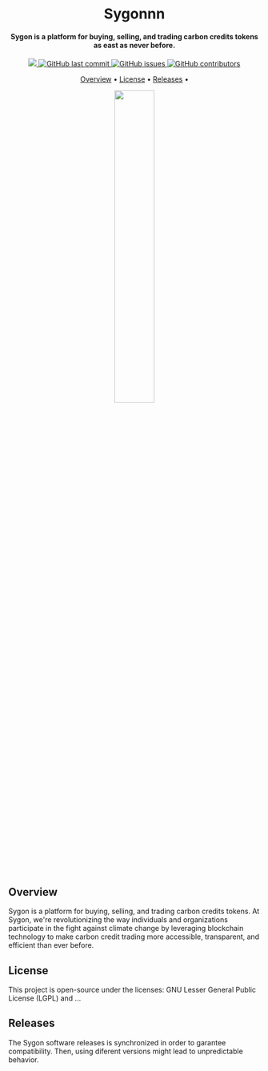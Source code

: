 <h1 align="center">
     Sygonnn
    <br>
</h1>

<h4 align="center">Sygon is a platform for buying, selling, and trading carbon credits tokens as east as never before.</h4>

<p align="center">
    <a href="https://github.com/kiqsmg/Sygon/#versioning">
        <img src="https://img.shields.io/badge/status-in%20development-red?style=for-the-badge">
    </a>
    <a href="https://github.com/kiqsmg/Sygon/commits/master">
        <img alt="GitHub last commit" src="https://img.shields.io/github/last-commit/kiqsmg/Sygon?style=for-the-badge">
    </a>
    <a href="https://github.com/kiqsmg/Sygon/issues">
        <img alt="GitHub issues" src="https://img.shields.io/github/issues/kiqsmg/Sygon?style=for-the-badge">
    </a>
    <a href="https://github.com/kiqsmg/Sygon/graphs/contributors">
        <img alt="GitHub contributors" src="https://img.shields.io/github/contributors/kiqsmg/Syconcolor=yellow&style=for-the-badge">
    </a>
</p>

<p align="center">
    <a href="#overview">Overview</a> •
    <a href="#license">License</a> •
    <a href="#releases">Releases</a> •
</p>

<p align="center" justify-content="center">
    <img width="40%" src="https://github.com/kiqsmg/NanoSatTrack/blob/main/Pasta/img.PNG">
</p>

## Overview

Sygon is a platform for buying, selling, and trading carbon credits tokens. At Sygon, we're revolutionizing the way individuals and organizations participate in the fight against climate change by leveraging blockchain technology to make carbon credit trading more accessible, transparent, and efficient than ever before.

## License

This project is open-source under the licenses: GNU Lesser General Public License (LGPL) and ...

## Releases

The Sygon software releases is synchronized in order to garantee compatibility. Then, using diferent versions might lead to unpredictable behavior.
